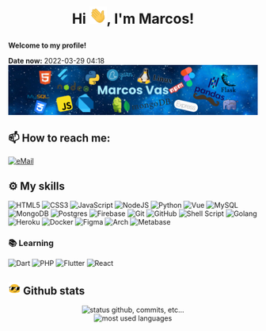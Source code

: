 # <p align="center">Hi <img src="gifs/hi.gif" width="35px">, I'm Marcos!</p>

**Welcome to my profile!**

**Date now:** 2022-03-29 04:18
<img alt="image header" src="imgs/header.png"/> 

<!-- ## Contact me -->
## 📫 How to reach me:

<a href="mailto:marcosvaas@gmail.com-">
<img alt="eMail" src="https://img.shields.io/badge/marcosvaas@gmail.com-D14836?style=for-the-badge&logo=gmail&logoColor=white" />
</a>

## ⚙️ My skills

![HTML5](https://img.shields.io/badge/html5%20-%23E34F26.svg?&style=for-the-badge&logo=html5&logoColor=white)
![CSS3](https://img.shields.io/badge/css3%20-%231572B6.svg?&style=for-the-badge&logo=css3&logoColor=white)
![JavaScript](https://img.shields.io/badge/JavaScript-F7DF1E?style=for-the-badge&logo=javascript&logoColor=black)
![NodeJS](https://img.shields.io/badge/Node.js-339933?style=for-the-badge&logo=nodedotjs&logoColor=white)
![Python](https://img.shields.io/badge/python-%230095D5.svg?&style=for-the-badge&logo=python&logoColor=white)
![Vue](https://img.shields.io/badge/Vue.js-35495E?style=for-the-badge&logo=vuedotjs&logoColor=4FC08D)
![MySQL](https://img.shields.io/badge/mysql-%2300f.svg?&style=for-the-badge&logo=mysql&logoColor=white&color=3280ad)
![MongoDB](https://img.shields.io/badge/MongoDB-%234ea94b.svg?&style=for-the-badge&logo=mongodb&logoColor=white)
![Postgres](https://img.shields.io/badge/PostgreSQL-316192?style=for-the-badge&logo=postgresql&logoColor=white)
![Firebase](https://img.shields.io/badge/firebase-ffca28?style=for-the-badge&logo=firebase&logoColor=black)
![Git](https://img.shields.io/badge/git%20-%23F05033.svg?&style=for-the-badge&logo=git&logoColor=white&Color=c95410)
![GitHub](https://img.shields.io/badge/github%20-%23121011.svg?&style=for-the-badge&logo=github&logoColor=white&color=283238)
![Shell Script](https://img.shields.io/badge/Shell_Script-121011?style=for-the-badge&logo=gnu-bash&logoColor=white)
![Golang](https://img.shields.io/badge/Golang-00ADD8?style=for-the-badge&logo=go&logoColor=white)
![Heroku](https://img.shields.io/badge/Heroku-430098?style=for-the-badge&logo=heroku&logoColor=white)
![Docker](https://img.shields.io/badge/Docker-2CA5E0?style=for-the-badge&logo=docker&logoColor=white)
![Figma](https://img.shields.io/badge/Figma-F24E1E?style=for-the-badge&logo=figma&logoColor=white)
![Arch](https://img.shields.io/badge/Arch%20Linux-0B2541?style=for-the-badge&logo=arch-linux&logoColor=white)
![Metabase](https://img.shields.io/badge/Metabase-509EE3?style=for-the-badge&logo=metabase&logoColor=fff)

<!-- ![Linux](https://img.shields.io/badge/Linux-FCC624?style=for-the-badge&logo=linux&logoColor=black) -->
### 📚 Learning
![Dart](https://img.shields.io/badge/Dart-0175C2?style=for-the-badge&logo=dart&logoColor=white)
![PHP](https://img.shields.io/badge/PHP-777BB4?style=for-the-badge&logo=php&logoColor=white)
![Flutter](https://img.shields.io/badge/Flutter-02569B?style=for-the-badge&logo=flutter&logoColor=white)
![React](https://img.shields.io/badge/React-20232A?style=for-the-badge&logo=react&logoColor=61DAFB)

## <img src="gifs/haha.gif" width="25px"> Github stats

<p align="center">
    <img alt="status github, commits, etc..." width="500px" src="https://github-readme-stats.vercel.app/api?username=marcos-inja&count_private=true&show_icons=true&custom_title=Github&theme=algolia&bg_color=0,000000,130F40&layout=compact&border_radius=8"
    /> <br>
    <img alt="most used languages" width="500px" src="https://github-readme-stats.vercel.app/api/top-langs/?username=marcos-inja&count_private=true&theme=algolia&bg_color=0,000000,130F40&layout=compact&border_radius=8&langs_count=20&hide=hack,swift,kotlin,objective-c,markdown"/>
</p>

<!-- <img alt="views profile" width="110px" src="https://komarev.com/ghpvc/?username=marcos-inja&color=blue&style=flat-square"/>
 -->
<!---
marcos-inja/marcos-inja is a ✨ special ✨ repository because its `README.md` (this file) appears on your GitHub profile.
You can click the Preview link to take a look at your changes.
--->
